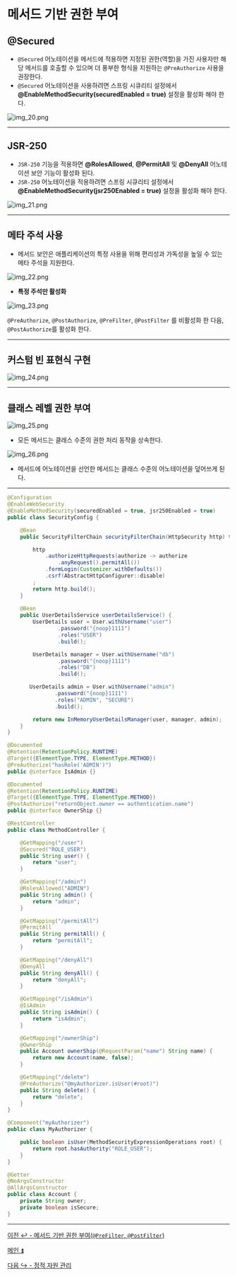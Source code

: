 # 메서드 기반 권한 부여

## @Secured

- `@Secured` 어노테이션을 메서드에 적용하면 지정된 권한(역할)을 가진 사용자만 해당 메서드를 호출할 수 있으며 더 풍부한 형식을 지원하는 `@PreAuthorize` 사용을 권장한다.
- `@Secured` 어노테이션을 사용하려면 스프링 시큐리티 설정에서 **@EnableMethodSecurity(securedEnabled = true)** 설정을 활성화 해야 한다.

![img_20.png](image/img_20.png)

---

## JSR-250

- `JSR-250` 기능을 적용하면 **@RolesAllowed**, **@PermitAll** 및 **@DenyAll** 어노테이션 보안 기능이 활성화 된다.
- `JSR-250` 어노테이션을 적용하려면 스프링 시큐리티 설정에서 **@EnableMethodSecurity(jsr250Enabled = true)** 설정을 활성화 해야 한다.

![img_21.png](image/img_21.png)

---

## 메타 주석 사용

- 메서드 보안은 애플리케이션의 특정 사용을 위해 편리성과 가독성을 높일 수 있는 메타 주석을 지원한다.

![img_22.png](image/img_22.png)

- **특정 주석만 활성화**

![img_23.png](image/img_23.png)

`@PreAuthorize`, `@PostAuthorize`, `@PreFilter`, `@PostFilter` 를 비활성화 한 다음, `@PostAuthorize`를 활성화 한다.

---

## 커스텀 빈 표현식 구현

![img_24.png](image/img_24.png)

---

## 클래스 레벨 권한 부여

![img_25.png](image/img_25.png)

- 모든 메서드는 클래스 수준의 권한 처리 동작을 상속한다.

![img_26.png](image/img_26.png)

- 메서드에 어노테이션을 선언한 메서드는 클래스 수준의 어노테이션을 덮어쓰게 된다.

---

```java
@Configuration
@EnableWebSecurity
@EnableMethodSecurity(securedEnabled = true, jsr250Enabled = true)
public class SecurityConfig {

    @Bean
    public SecurityFilterChain securityFilterChain(HttpSecurity http) throws Exception {

        http
            .authorizeHttpRequests(authorize -> authorize
                .anyRequest().permitAll())
            .formLogin(Customizer.withDefaults())
            .csrf(AbstractHttpConfigurer::disable)
        ;
        return http.build();
    }
    
    @Bean
    public UserDetailsService userDetailsService() {
        UserDetails user = User.withUsername("user")
                .password("{noop}1111")
                .roles("USER")
                .build();

        UserDetails manager = User.withUsername("db")
                .password("{noop}1111")
                .roles("DB")
                .build();

       UserDetails admin = User.withUsername("admin")
               .password("{noop}1111")
               .roles("ADMIN", "SECURE")
               .build();

        return new InMemoryUserDetailsManager(user, manager, admin);
    }
}
```
```java
@Documented
@Retention(RetentionPolicy.RUNTIME)
@Target({ElementType.TYPE, ElementType.METHOD})
@PreAuthorize("hasRole('ADMIN')")
public @interface IsAdmin {}
```
```java
@Documented
@Retention(RetentionPolicy.RUNTIME)
@Target({ElementType.TYPE, ElementType.METHOD})
@PostAuthorize("returnObject.owner == authentication.name")
public @interface OwnerShip {}
```
```java
@RestController
public class MethodController {

    @GetMapping("/user")
    @Secured("ROLE_USER")
    public String user() {
        return "user";
    }

    @GetMapping("/admin")
    @RolesAllowed("ADMIN")
    public String admin() {
        return "admin";
    }

    @GetMapping("/permitAll")
    @PermitAll
    public String permitAll() {
        return "permitAll";
    }

    @GetMapping("/denyAll")
    @DenyAll
    public String denyAll() {
        return "denyAll";
    }

    @GetMapping("/isAdmin")
    @IsAdmin
    public String isAdmin() {
        return "isAdmin";
    }

    @GetMapping("/ownerShip")
    @OwnerShip
    public Account ownerShip(@RequestParam("name") String name) {
        return new Account(name, false);
    }

    @GetMapping("/delete")
    @PreAuthorize("@myAuthorizer.isUser(#root)")
    public String delete() {
        return "delete";
    }
}
```
```java
@Component("myAuthorizer")
public class MyAuthorizer {

    public boolean isUser(MethodSecurityExpressionOperations root) {
        return root.hasAuthority("ROLE_USER");
    }
}
```
```java
@Getter
@NoArgsConstructor
@AllArgsConstructor
public class Account {
    private String owner;
    private boolean isSecure;
}
```

---

[이전 ↩️ - 메서드 기반 권한 부여(`@PreFilter`, `@PostFilter`)](https://github.com/genesis12345678/TIL/blob/main/Spring/security/security/AuthorizeProcess/PreFIlter.md)

[메인 ⏫](https://github.com/genesis12345678/TIL/blob/main/Spring/security/security/main.md)

[다음 ↪️ - 정적 자원 관리](https://github.com/genesis12345678/TIL/blob/main/Spring/security/security/AuthorizeProcess/StaticResource.md)